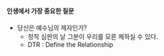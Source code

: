 #### 인생에서 가장 중요한 질문
 - 당신은 예수님의 제자인가?
    * 정작 심판의 날 그분이 우리를 모른 체하실 수 있다.
    * DTR : Define the Relationship
    
